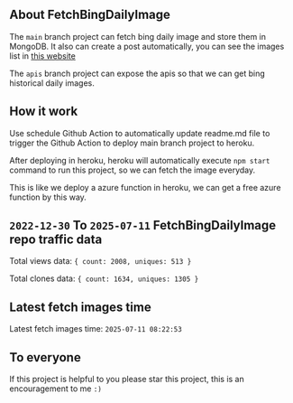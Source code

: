 ## About FetchBingDailyImage

The `main` branch project can fetch bing daily image and store them in MongoDB.
It also can create a post automatically, you can see the images list in [this website](https://oursalbum.netlify.app)

The `apis` branch project can expose the apis so that we can get bing historical daily images.

## How it work

Use schedule Github Action to automatically update readme.md file to trigger the Github Action to deploy main branch project to heroku.

After deploying in heroku, heroku will automatically execute `npm start` command to run this project, so we can fetch the image everyday.

This is like we deploy a azure function in heroku, we can get a free azure function by this way.

## `2022-12-30` To `2025-07-11` FetchBingDailyImage repo traffic data

Total views data: `{ count: 2008, uniques: 513 }`

Total clones data: `{ count: 1634, uniques: 1305 }`

## Latest fetch images time

Latest fetch images time: `2025-07-11 08:22:53`

## To everyone

If this project is helpful to you please star this project, this is an encouragement to me `:)`



